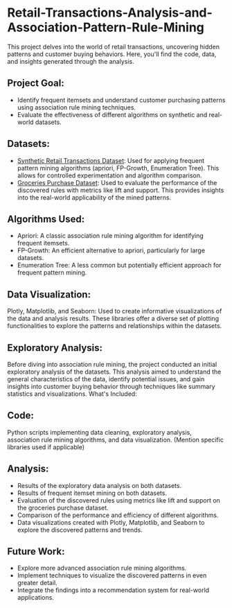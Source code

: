# Retail-Transactions-Analysis-and-Association-Pattern-Rule-Mining

This project delves into the world of retail transactions, uncovering hidden patterns and customer buying behaviors. Here, you'll find the code, data, and insights generated through the analysis.

## Project Goal:

- Identify frequent itemsets and understand customer purchasing patterns using association rule mining techniques.
- Evaluate the effectiveness of different algorithms on synthetic and real-world datasets.

## Datasets:

- [Synthetic Retail Transactions Dataset](https://www.kaggle.com/datasets/prasad22/retail-transactions-dataset): Used for applying frequent pattern mining algorithms (apriori, FP-Growth, Enumeration Tree). This allows for controlled experimentation and algorithm comparison.
- [Groceries Purchase Dataset](https://www.kaggle.com/datasets/heeraldedhia/groceries-dataset): Used to evaluate the performance of the discovered rules with metrics like lift and support. This provides insights into the real-world applicability of the mined patterns.

## Algorithms Used:

- Apriori: A classic association rule mining algorithm for identifying frequent itemsets.
- FP-Growth: An efficient alternative to apriori, particularly for large datasets.
- Enumeration Tree: A less common but potentially efficient approach for frequent pattern mining.

## Data Visualization:
Plotly, Matplotlib, and Seaborn: Used to create informative visualizations of the data and analysis results. These libraries offer a diverse set of plotting functionalities to explore the patterns and relationships within the datasets.

## Exploratory Analysis:
Before diving into association rule mining, the project conducted an initial exploratory analysis of the datasets. This analysis aimed to understand the general characteristics of the data, identify potential issues, and gain insights into customer buying behavior through techniques like summary statistics and visualizations.
What's Included:

## Code: 
Python scripts implementing data cleaning, exploratory analysis, association rule mining algorithms, and data visualization. (Mention specific libraries used if applicable)

## Analysis:
- Results of the exploratory data analysis on both datasets.
- Results of frequent itemset mining on both datasets.
- Evaluation of the discovered rules using metrics like lift and support on the groceries purchase dataset.
- Comparison of the performance and efficiency of different algorithms.
- Data visualizations created with Plotly, Matplotlib, and Seaborn to explore the discovered patterns and trends.

## Future Work:
- Explore more advanced association rule mining algorithms.
- Implement techniques to visualize the discovered patterns in even greater detail.
- Integrate the findings into a recommendation system for real-world applications.
